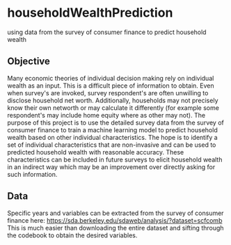 # householdWealthPrediction
using data from the survey of consumer finance to predict household wealth

## Objective
Many economic theories of individual decision making rely on individual wealth as an input. This is a difficult piece of information to obtain. Even when survey's are invoked, survey respondent's are often unwilling to disclose household net worth. Additionally, households may not precisely know their own networth or may calculate it differently (for example some respondent's may include home equity where as other may not). The purpose of this project is to use the detailed survey data from the survey of consumer finance to train a machine learning model to predict household wealth based on other individual characteristics. The hope is to identify a set of individual characteristics that are non-invasive and can be used to predicted household wealth with reasonable accuracy. These characteristics can be included in future surveys to elicit household wealth in an indirect way which may be an improvement over directly asking for such information.

## Data
Specific years and variables can be extracted from the survey of consumer finance here: https://sda.berkeley.edu/sdaweb/analysis/?dataset=scfcomb 
This is much easier than downloading the entire dataset and sifting through the codebook to obtain the desired variables.




